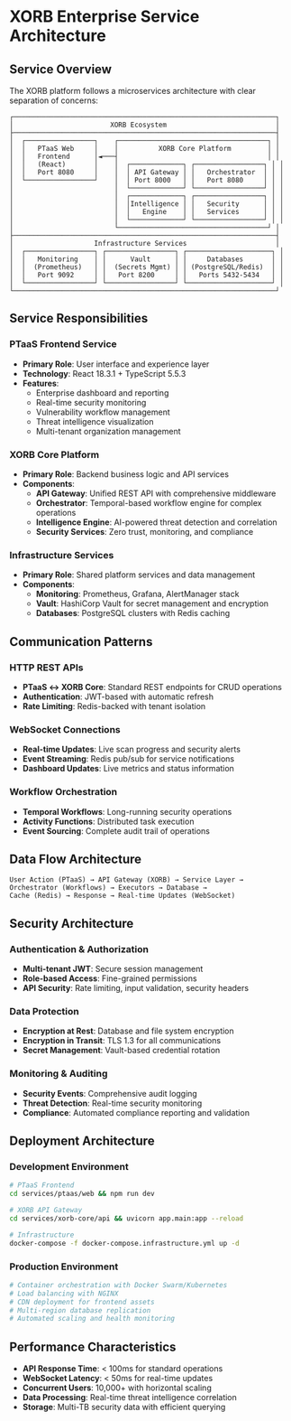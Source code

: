# XORB Enterprise Service Architecture

## Service Overview

The XORB platform follows a microservices architecture with clear separation of concerns:

```
┌─────────────────────────────────────────────────────────────────┐
│                        XORB Ecosystem                           │
├─────────────────────────────────────────────────────────────────┤
│  ┌─────────────────┐    ┌─────────────────────────────────────┐ │
│  │   PTaaS Web     │    │          XORB Core Platform         │ │
│  │   Frontend      │◄───┤                                     │ │
│  │   (React)       │    │  ┌─────────────┐ ┌─────────────────┐ │ │
│  │   Port 8080     │    │  │ API Gateway │ │   Orchestrator  │ │ │
│  └─────────────────┘    │  │ Port 8000   │ │   Port 8080     │ │ │
│                         │  └─────────────┘ └─────────────────┘ │ │
│                         │  ┌─────────────┐ ┌─────────────────┐ │ │
│                         │  │Intelligence │ │   Security      │ │ │
│                         │  │   Engine    │ │   Services      │ │ │
│                         │  └─────────────┘ └─────────────────┘ │ │
│                         └─────────────────────────────────────┘ │
├─────────────────────────────────────────────────────────────────┤
│                    Infrastructure Services                      │
│  ┌─────────────────┐ ┌─────────────────┐ ┌─────────────────────┐ │
│  │   Monitoring    │ │      Vault      │ │     Databases       │ │
│  │  (Prometheus)   │ │  (Secrets Mgmt) │ │ (PostgreSQL/Redis)  │ │
│  │   Port 9092     │ │   Port 8200     │ │   Ports 5432-5434   │ │
│  └─────────────────┘ └─────────────────┘ └─────────────────────┘ │
└─────────────────────────────────────────────────────────────────┘
```

## Service Responsibilities

### PTaaS Frontend Service
- **Primary Role**: User interface and experience layer
- **Technology**: React 18.3.1 + TypeScript 5.5.3
- **Features**:
  - Enterprise dashboard and reporting
  - Real-time security monitoring
  - Vulnerability workflow management
  - Threat intelligence visualization
  - Multi-tenant organization management

### XORB Core Platform
- **Primary Role**: Backend business logic and API services
- **Components**:
  - **API Gateway**: Unified REST API with comprehensive middleware
  - **Orchestrator**: Temporal-based workflow engine for complex operations
  - **Intelligence Engine**: AI-powered threat detection and correlation
  - **Security Services**: Zero trust, monitoring, and compliance

### Infrastructure Services
- **Primary Role**: Shared platform services and data management
- **Components**:
  - **Monitoring**: Prometheus, Grafana, AlertManager stack
  - **Vault**: HashiCorp Vault for secret management and encryption
  - **Databases**: PostgreSQL clusters with Redis caching

## Communication Patterns

### HTTP REST APIs
- **PTaaS ↔ XORB Core**: Standard REST endpoints for CRUD operations
- **Authentication**: JWT-based with automatic refresh
- **Rate Limiting**: Redis-backed with tenant isolation

### WebSocket Connections
- **Real-time Updates**: Live scan progress and security alerts
- **Event Streaming**: Redis pub/sub for service notifications
- **Dashboard Updates**: Live metrics and status information

### Workflow Orchestration
- **Temporal Workflows**: Long-running security operations
- **Activity Functions**: Distributed task execution
- **Event Sourcing**: Complete audit trail of operations

## Data Flow Architecture

```
User Action (PTaaS) → API Gateway (XORB) → Service Layer → 
Orchestrator (Workflows) → Executors → Database → 
Cache (Redis) → Response → Real-time Updates (WebSocket)
```

## Security Architecture

### Authentication & Authorization
- **Multi-tenant JWT**: Secure session management
- **Role-based Access**: Fine-grained permissions
- **API Security**: Rate limiting, input validation, security headers

### Data Protection
- **Encryption at Rest**: Database and file system encryption
- **Encryption in Transit**: TLS 1.3 for all communications
- **Secret Management**: Vault-based credential rotation

### Monitoring & Auditing
- **Security Events**: Comprehensive audit logging
- **Threat Detection**: Real-time security monitoring
- **Compliance**: Automated compliance reporting and validation

## Deployment Architecture

### Development Environment
```bash
# PTaaS Frontend
cd services/ptaas/web && npm run dev

# XORB API Gateway  
cd services/xorb-core/api && uvicorn app.main:app --reload

# Infrastructure
docker-compose -f docker-compose.infrastructure.yml up -d
```

### Production Environment
```bash
# Container orchestration with Docker Swarm/Kubernetes
# Load balancing with NGINX
# CDN deployment for frontend assets
# Multi-region database replication
# Automated scaling and health monitoring
```

## Performance Characteristics

- **API Response Time**: < 100ms for standard operations
- **WebSocket Latency**: < 50ms for real-time updates
- **Concurrent Users**: 10,000+ with horizontal scaling
- **Data Processing**: Real-time threat intelligence correlation
- **Storage**: Multi-TB security data with efficient querying